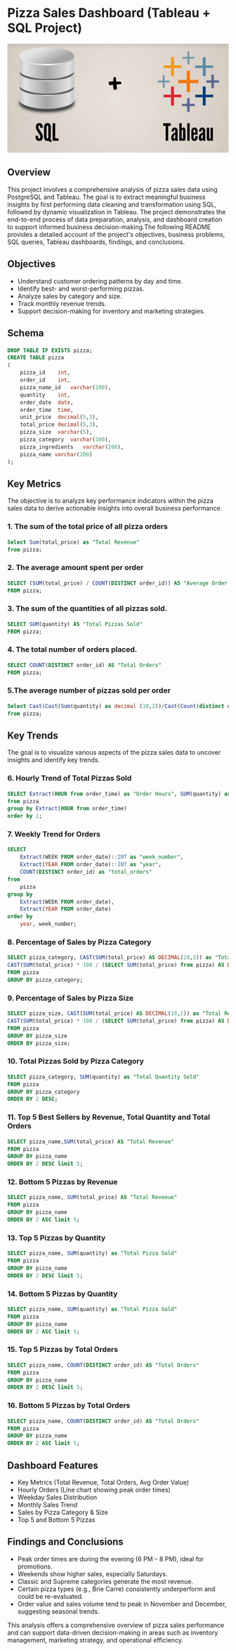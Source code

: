 # Pizza Sales Dashboard (Tableau + SQL Project)

![SQL + Tableu](https://github.com/Mallikaa-24/Pizza_Sales/blob/main/SQL%2BTableau.jpg)

## Overview
This project involves a comprehensive analysis of pizza sales data using PostgreSQL and Tableau. The goal is to extract meaningful business insights by first performing data cleaning and transformation using SQL, followed by dynamic visualization in Tableau. The project demonstrates the end-to-end process of data preparation, analysis, and dashboard creation to support informed business decision-making.The following README provides a detailed account of the project's objectives, business problems, SQL queries, Tableau dashboards, findings, and conclusions.

## Objectives
- Understand customer ordering patterns by day and time.
- Identify best- and worst-performing pizzas.
- Analyze sales by category and size.
- Track monthly revenue trends.
- Support decision-making for inventory and marketing strategies.

## Schema

```sql
DROP TABLE IF EXISTS pizza;
CREATE TABLE pizza
(
    pizza_id	int,
	order_id	int,
	pizza_name_id	varchar(100),
	quantity	int,
	order_date	date,
	order_time	time,
	unit_price	decimal(5,3),
	total_price	decimal(5,3),
	pizza_size	varchar(5),
	pizza_category	varchar(100),
	pizza_ingredients	varchar(200),
	pizza_name varchar(200)
);
```

## Key Metrics
The objective is to analyze key performance indicators within the pizza sales data to derive actionable insights into overall business performance.

### 1. The sum of the total price of all pizza orders

```sql
Select Sum(total_price) as "Total Revenue"
from pizza;
```

### 2. The average amount spent per order

```sql
SELECT (SUM(total_price) / COUNT(DISTINCT order_id)) AS "Average Order Value"
FROM pizza;
```

### 3. The sum of the quantities of all pizzas sold.

```sql
SELECT SUM(quantity) AS "Total Pizzas Sold" 
FROM pizza;
```

### 4. The total number of orders placed.

```sql
SELECT COUNT(DISTINCT order_id) AS "Total Orders" 
FROM pizza;
```

### 5.The average number of pizzas sold per order

```sql
Select Cast(Cast(Sum(quantity) as decimal (10,2))/Cast(Count(distinct order_id)as decimal(10,2)) as decimal(10,2)) as "Average Pizzas Sold"
from pizza;
```

## Key Trends
The goal is to visualize various aspects of the pizza sales data to uncover insights and identify key trends.

### 6. Hourly Trend of Total Pizzas Sold

```sql
SELECT Extract(HOUR from order_time) as "Order Hours", SUM(quantity) as "Total Pizzas Sold"
from pizza
group by Extract(HOUR from order_time)
order by 1;
```

### 7. Weekly Trend for Orders

```sql
SELECT 
    Extract(WEEK FROM order_date)::INT as "week_number",
    Extract(YEAR FROM order_date)::INT as "year",
    COUNT(DISTINCT order_id) as "total_orders"
from 
    pizza
group by 
    Extract(WEEK FROM order_date),
    Extract(YEAR FROM order_date)
order by 
    year, week_number;
```

### 8. Percentage of Sales by Pizza Category

```sql
SELECT pizza_category, CAST(SUM(total_price) AS DECIMAL(10,2)) as "Total Revenue",
CAST(SUM(total_price) * 100 / (SELECT SUM(total_price) from pizza) AS DECIMAL(10,2)) as "Percentage"
FROM pizza
GROUP BY pizza_category;
```

### 9. Percentage of Sales by Pizza Size

```sql
SELECT pizza_size, CAST(SUM(total_price) AS DECIMAL(10,2)) as "Total Revenue",
CAST(SUM(total_price) * 100 / (SELECT SUM(total_price) from pizza) AS DECIMAL(10,2)) as "Percentage"
FROM pizza
GROUP BY pizza_size
ORDER BY pizza_size;
```

### 10. Total Pizzas Sold by Pizza Category

```sql
SELECT pizza_category, SUM(quantity) as "Total Quantity Sold"
FROM pizza
GROUP BY pizza_category
ORDER BY 2 DESC;
```

### 11. Top 5 Best Sellers by Revenue, Total Quantity and Total Orders

```sql
SELECT pizza_name,SUM(total_price) AS "Total Revenue"
FROM pizza
GROUP BY pizza_name
ORDER BY 2 DESC limit 5;
```

### 12. Bottom 5 Pizzas by Revenue

```sql
SELECT pizza_name, SUM(total_price) AS "Total Revenue"
FROM pizza
GROUP BY pizza_name
ORDER BY 2 ASC limit 5;
```

### 13. Top 5 Pizzas by Quantity

```sql
SELECT pizza_name, SUM(quantity) as "Total Pizza Sold"
FROM pizza
GROUP BY pizza_name
ORDER BY 2 DESC limit 5;
```

### 14. Bottom 5 Pizzas by Quantity

```sql
SELECT pizza_name, SUM(quantity) as "Total Pizza Sold"
FROM pizza
GROUP BY pizza_name
ORDER BY 2 ASC limit 5;
```

### 15. Top 5 Pizzas by Total Orders

```sql
SELECT pizza_name, COUNT(DISTINCT order_id) AS "Total Orders"
FROM pizza
GROUP BY pizza_name
ORDER BY 2 DESC limit 5;
```

### 16. Bottom 5 Pizzas by Total Orders

```sql
SELECT pizza_name, COUNT(DISTINCT order_id) AS "Total Orders"
FROM pizza
GROUP BY pizza_name
ORDER BY 2 ASC limit 5;
```

## Dashboard Features

- Key Metrics (Total Revenue, Total Orders, Avg Order Value)
- Hourly Orders (Line chart showing peak order times)
- Weekday Sales Distribution
- Monthly Sales Trend
- Sales by Pizza Category & Size
- Top 5 and Bottom 5 Pizzas

## Findings and Conclusions 
- Peak order times are during the evening (6 PM – 8 PM), ideal for promotions.
- Weekends show higher sales, especially Saturdays.
- Classic and Supreme categories generate the most revenue.
- Certain pizza types (e.g., Brie Carre) consistently underperform and could be re-evaluated.
- Order value and sales volume tend to peak in November and December, suggesting seasonal trends.

This analysis offers a comprehensive overview of pizza sales performance and can support data-driven decision-making in areas such as inventory management, marketing strategy, and operational efficiency.


